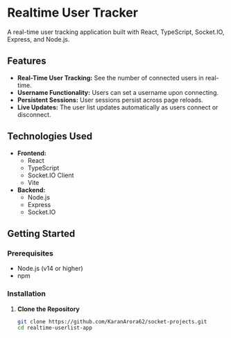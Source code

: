 # Realtime User Tracker

A real-time user tracking application built with React, TypeScript, Socket.IO, Express, and Node.js.

## Features

- **Real-Time User Tracking:** See the number of connected users in real-time.
- **Username Functionality:** Users can set a username upon connecting.
- **Persistent Sessions:** User sessions persist across page reloads.
- **Live Updates:** The user list updates automatically as users connect or disconnect.

## Technologies Used

- **Frontend:**
  - React
  - TypeScript
  - Socket.IO Client
  - Vite
- **Backend:**
  - Node.js
  - Express
  - Socket.IO

## Getting Started

### Prerequisites

- Node.js (v14 or higher)
- npm

### Installation

1. **Clone the Repository**

   ```bash
   git clone https://github.com/KaranArora62/socket-projects.git
   cd realtime-userlist-app
